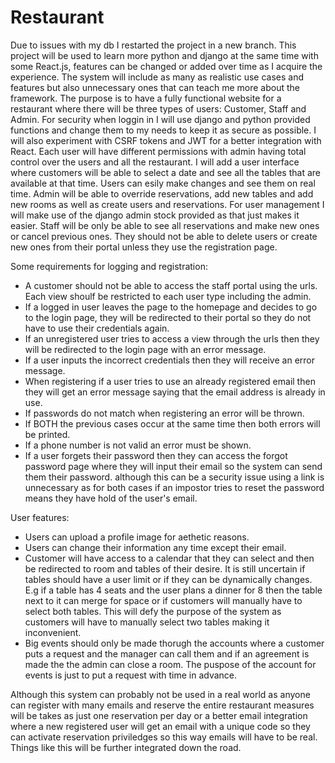 # Restaurant
Due to issues with my db I restarted the project in a new branch. 
This project will be used to learn more python and django at the same time with some React.js, features can be changed or added over time as I acquire the experience. The system will include as many as realistic use cases and features but also unnecessary ones that can teach me more about the framework. 
The purpose is to have a fully functional website for a restaurant where there will be three types of users: Customer, Staff and Admin. 
For security when loggin in I will use django and python provided functions and change them to my needs to keep it as secure as possible. I will also experiment with CSRF tokens and JWT 
for a better integration with React. 
Each user will have different permissions with admin having total control over the users and all the restaurant.
I will add a user interface where customers will be able to select a date and see all the tables that are available at that time. Users
can esily make changes and see them on real time.
Admin will be able to override reservations, add new tables and add new rooms as well as create users and reservations. For user management 
I will make use of the django admin stock provided as that just makes it easier.
Staff will be only be able to see all reservations and make new ones or cancel previous ones. They should not be able to delete users or create new
ones from their portal unless they use the registration page.

Some requirements for logging and registration:
  - A customer should not be able to access the staff portal using the urls. Each view shoulf be restricted to each user type including the admin.
  - If a logged in user leaves the page to the homepage and decides to go to the login page, they will be redirected to their portal 
    so they do not have to use their credentials again.
  - If an unregistered user tries to access a view through the urls then they will be redirected to the login page with an error message.
  - If a user inputs the incorrect credentials then they will receive an error message.
  - When registering if a user tries to use an already registered email then they will get an error message saying that the email address is already in use.
  - If passwords do not match when registering an error will be thrown.
  - If BOTH the previous cases occur at the same time then both errors will be printed.
  - If a phone number is not valid an error must be shown.
  - If a user forgets their password then they can access the forgot password page where they will input their email so the system can send them their password.
    although this can be a security issue using a link is unnecessary as for both cases if an impostor tries to reset the password means they have hold of the
    user's email.

User features:
  - Users can upload a profile image for aethetic reasons.
  - Users can change their information any time except their email.
  - Customer will have access to a calendar that they can select and then be redirected to room and tables of their desire. It is still uncertain 
    if tables should have a user limit or if they can be dynamically changes. E.g if a table has 4 seats and the user plans a dinner for 8 then the table next to 
    it can merge for space or if customers will manually have to select both tables. This will defy the purpose of the system as customers will have to manually
    select two tables making it inconvenient. 
  - Big events should only be made thorugh the accounts where a customer puts a request and the manager can call them and if an agreement is made the the admin can     close a room. The puspose of the account for events is just to put a request with time in advance.
 
Although this system can probably not be used in a real world as anyone can register with many emails and reserve the entire restaurant measures will be takes as just one reservation per day or a better email integration where a new registered user will get an email with a unique code so they can activate reservation priviledges so this way emails will have to be real. Things like this will be further integrated down the road.
